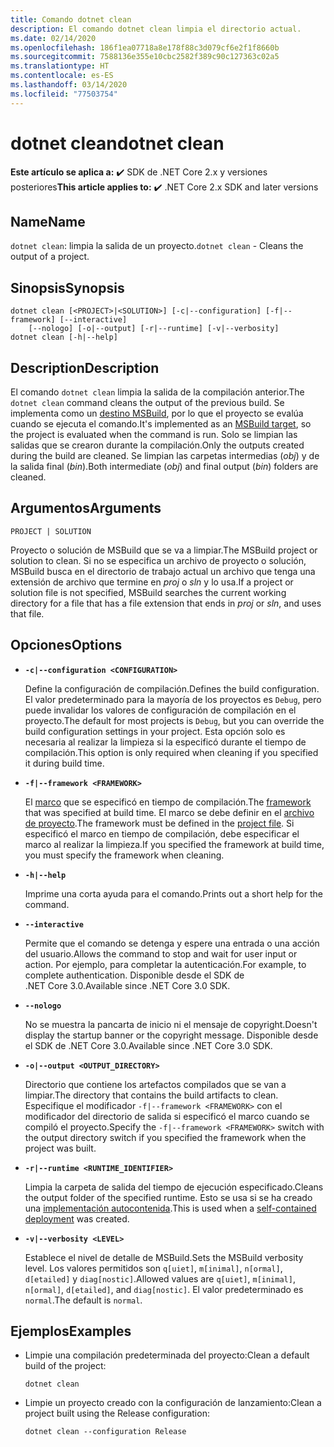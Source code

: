 ```yaml
---
title: Comando dotnet clean
description: El comando dotnet clean limpia el directorio actual.
ms.date: 02/14/2020
ms.openlocfilehash: 186f1ea07718a8e178f88c3d079cf6e2f1f8660b
ms.sourcegitcommit: 7588136e355e10cbc2582f389c90c127363c02a5
ms.translationtype: HT
ms.contentlocale: es-ES
ms.lasthandoff: 03/14/2020
ms.locfileid: "77503754"
---
```

# <a name="dotnet-clean"></a><span data-ttu-id="5be18-103">dotnet clean</span><span class="sxs-lookup"><span data-stu-id="5be18-103">dotnet clean</span></span>

<span data-ttu-id="5be18-104">**Este artículo se aplica a:** ✔️ SDK de .NET Core 2.x y versiones posteriores</span><span class="sxs-lookup"><span data-stu-id="5be18-104">**This article applies to:** ✔️ .NET Core 2.x SDK and later versions</span></span>

## <a name="name"></a><span data-ttu-id="5be18-105">Name</span><span class="sxs-lookup"><span data-stu-id="5be18-105">Name</span></span>

<span data-ttu-id="5be18-106">`dotnet clean`: limpia la salida de un proyecto.</span><span class="sxs-lookup"><span data-stu-id="5be18-106">`dotnet clean` - Cleans the output of a project.</span></span>

## <a name="synopsis"></a><span data-ttu-id="5be18-107">Sinopsis</span><span class="sxs-lookup"><span data-stu-id="5be18-107">Synopsis</span></span>

```dotnetcli
dotnet clean [<PROJECT>|<SOLUTION>] [-c|--configuration] [-f|--framework] [--interactive]
    [--nologo] [-o|--output] [-r|--runtime] [-v|--verbosity]
dotnet clean [-h|--help]
```

## <a name="description"></a><span data-ttu-id="5be18-108">Description</span><span class="sxs-lookup"><span data-stu-id="5be18-108">Description</span></span>

<span data-ttu-id="5be18-109">El comando `dotnet clean` limpia la salida de la compilación anterior.</span><span class="sxs-lookup"><span data-stu-id="5be18-109">The `dotnet clean` command cleans the output of the previous build.</span></span> <span data-ttu-id="5be18-110">Se implementa como un [destino MSBuild](/visualstudio/msbuild/msbuild-targets), por lo que el proyecto se evalúa cuando se ejecuta el comando.</span><span class="sxs-lookup"><span data-stu-id="5be18-110">It's implemented as an [MSBuild target](/visualstudio/msbuild/msbuild-targets), so the project is evaluated when the command is run.</span></span> <span data-ttu-id="5be18-111">Solo se limpian las salidas que se crearon durante la compilación.</span><span class="sxs-lookup"><span data-stu-id="5be18-111">Only the outputs created during the build are cleaned.</span></span> <span data-ttu-id="5be18-112">Se limpian las carpetas intermedias (*obj*) y de la salida final (*bin*).</span><span class="sxs-lookup"><span data-stu-id="5be18-112">Both intermediate (*obj*) and final output (*bin*) folders are cleaned.</span></span>

## <a name="arguments"></a><span data-ttu-id="5be18-113">Argumentos</span><span class="sxs-lookup"><span data-stu-id="5be18-113">Arguments</span></span>

`PROJECT | SOLUTION`

<span data-ttu-id="5be18-114">Proyecto o solución de MSBuild que se va a limpiar.</span><span class="sxs-lookup"><span data-stu-id="5be18-114">The MSBuild project or solution to clean.</span></span> <span data-ttu-id="5be18-115">Si no se especifica un archivo de proyecto o solución, MSBuild busca en el directorio de trabajo actual un archivo que tenga una extensión de archivo que termine en *proj* o *sln* y lo usa.</span><span class="sxs-lookup"><span data-stu-id="5be18-115">If a project or solution file is not specified, MSBuild searches the current working directory for a file that has a file extension that ends in *proj* or *sln*, and uses that file.</span></span>

## <a name="options"></a><span data-ttu-id="5be18-116">Opciones</span><span class="sxs-lookup"><span data-stu-id="5be18-116">Options</span></span>

* **`-c|--configuration <CONFIGURATION>`**

  <span data-ttu-id="5be18-117">Define la configuración de compilación.</span><span class="sxs-lookup"><span data-stu-id="5be18-117">Defines the build configuration.</span></span> <span data-ttu-id="5be18-118">El valor predeterminado para la mayoría de los proyectos es `Debug`, pero puede invalidar los valores de configuración de compilación en el proyecto.</span><span class="sxs-lookup"><span data-stu-id="5be18-118">The default for most projects is `Debug`, but you can override the build configuration settings in your project.</span></span> <span data-ttu-id="5be18-119">Esta opción solo es necesaria al realizar la limpieza si la especificó durante el tiempo de compilación.</span><span class="sxs-lookup"><span data-stu-id="5be18-119">This option is only required when cleaning if you specified it during build time.</span></span>

* **`-f|--framework <FRAMEWORK>`**

  <span data-ttu-id="5be18-120">El [marco](../../standard/frameworks.md) que se especificó en tiempo de compilación.</span><span class="sxs-lookup"><span data-stu-id="5be18-120">The [framework](../../standard/frameworks.md) that was specified at build time.</span></span> <span data-ttu-id="5be18-121">El marco se debe definir en el [archivo de proyecto](csproj.md).</span><span class="sxs-lookup"><span data-stu-id="5be18-121">The framework must be defined in the [project file](csproj.md).</span></span> <span data-ttu-id="5be18-122">Si especificó el marco en tiempo de compilación, debe especificar el marco al realizar la limpieza.</span><span class="sxs-lookup"><span data-stu-id="5be18-122">If you specified the framework at build time, you must specify the framework when cleaning.</span></span>

* **`-h|--help`**

  <span data-ttu-id="5be18-123">Imprime una corta ayuda para el comando.</span><span class="sxs-lookup"><span data-stu-id="5be18-123">Prints out a short help for the command.</span></span>

* **`--interactive`**

  <span data-ttu-id="5be18-124">Permite que el comando se detenga y espere una entrada o una acción del usuario.</span><span class="sxs-lookup"><span data-stu-id="5be18-124">Allows the command to stop and wait for user input or action.</span></span> <span data-ttu-id="5be18-125">Por ejemplo, para completar la autenticación.</span><span class="sxs-lookup"><span data-stu-id="5be18-125">For example, to complete authentication.</span></span> <span data-ttu-id="5be18-126">Disponible desde el SDK de .NET Core 3.0.</span><span class="sxs-lookup"><span data-stu-id="5be18-126">Available since .NET Core 3.0 SDK.</span></span>

* **`--nologo`**

  <span data-ttu-id="5be18-127">No se muestra la pancarta de inicio ni el mensaje de copyright.</span><span class="sxs-lookup"><span data-stu-id="5be18-127">Doesn't display the startup banner or the copyright message.</span></span> <span data-ttu-id="5be18-128">Disponible desde el SDK de .NET Core 3.0.</span><span class="sxs-lookup"><span data-stu-id="5be18-128">Available since .NET Core 3.0 SDK.</span></span>

* **`-o|--output <OUTPUT_DIRECTORY>`**

  <span data-ttu-id="5be18-129">Directorio que contiene los artefactos compilados que se van a limpiar.</span><span class="sxs-lookup"><span data-stu-id="5be18-129">The directory that contains the build artifacts to clean.</span></span> <span data-ttu-id="5be18-130">Especifique el modificador `-f|--framework <FRAMEWORK>` con el modificador del directorio de salida si especificó el marco cuando se compiló el proyecto.</span><span class="sxs-lookup"><span data-stu-id="5be18-130">Specify the `-f|--framework <FRAMEWORK>` switch with the output directory switch if you specified the framework when the project was built.</span></span>

* **`-r|--runtime <RUNTIME_IDENTIFIER>`**

  <span data-ttu-id="5be18-131">Limpia la carpeta de salida del tiempo de ejecución especificado.</span><span class="sxs-lookup"><span data-stu-id="5be18-131">Cleans the output folder of the specified runtime.</span></span> <span data-ttu-id="5be18-132">Esto se usa si se ha creado una [implementación autocontenida](../deploying/index.md#publish-self-contained).</span><span class="sxs-lookup"><span data-stu-id="5be18-132">This is used when a [self-contained deployment](../deploying/index.md#publish-self-contained) was created.</span></span>

* **`-v|--verbosity <LEVEL>`**

  <span data-ttu-id="5be18-133">Establece el nivel de detalle de MSBuild.</span><span class="sxs-lookup"><span data-stu-id="5be18-133">Sets the MSBuild verbosity level.</span></span> <span data-ttu-id="5be18-134">Los valores permitidos son `q[uiet]`, `m[inimal]`, `n[ormal]`, `d[etailed]` y `diag[nostic]`.</span><span class="sxs-lookup"><span data-stu-id="5be18-134">Allowed values are `q[uiet]`, `m[inimal]`, `n[ormal]`, `d[etailed]`, and `diag[nostic]`.</span></span> <span data-ttu-id="5be18-135">El valor predeterminado es `normal`.</span><span class="sxs-lookup"><span data-stu-id="5be18-135">The default is `normal`.</span></span>

## <a name="examples"></a><span data-ttu-id="5be18-136">Ejemplos</span><span class="sxs-lookup"><span data-stu-id="5be18-136">Examples</span></span>

* <span data-ttu-id="5be18-137">Limpie una compilación predeterminada del proyecto:</span><span class="sxs-lookup"><span data-stu-id="5be18-137">Clean a default build of the project:</span></span>

  ```dotnetcli
  dotnet clean
  ```

* <span data-ttu-id="5be18-138">Limpie un proyecto creado con la configuración de lanzamiento:</span><span class="sxs-lookup"><span data-stu-id="5be18-138">Clean a project built using the Release configuration:</span></span>

  ```dotnetcli
  dotnet clean --configuration Release
  ```
